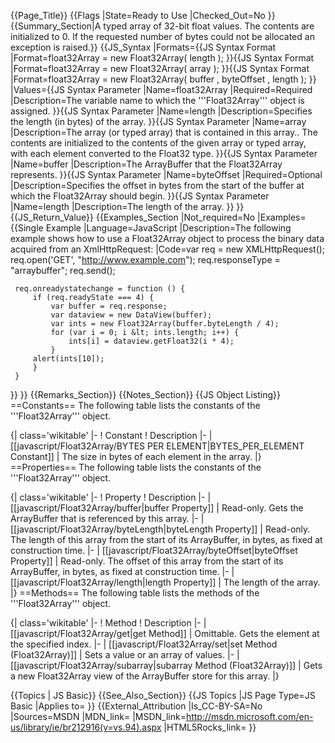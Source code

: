 {{Page_Title}}
{{Flags
|State=Ready to Use
|Checked_Out=No
}}
{{Summary_Section|A typed array of 32-bit float values. The contents are initialized to 0. If the requested number of bytes could not be allocated an exception is raised.}}
{{JS_Syntax
|Formats={{JS Syntax Format
|Format=float32Array = new Float32Array( length );
}}{{JS Syntax Format
|Format=float32Array = new Float32Array( array );
}}{{JS Syntax Format
|Format=float32Array = new Float32Array( buffer , byteOffset , length );
}}
|Values={{JS Syntax Parameter
|Name=float32Array
|Required=Required
|Description=The variable name to which the '''Float32Array''' object is assigned.
}}{{JS Syntax Parameter
|Name=length
|Description=Specifies the length (in bytes) of the array.
}}{{JS Syntax Parameter
|Name=array
|Description=The array (or typed array) that is contained in this array.. The contents are initialized to the contents of the given array or typed array, with each element converted to the Float32 type.
}}{{JS Syntax Parameter
|Name=buffer
|Description=The ArrayBuffer that the Float32Array represents.
}}{{JS Syntax Parameter
|Name=byteOffset
|Required=Optional
|Description=Specifies the offset in bytes from the start of the buffer at which the Float32Array should begin.
}}{{JS Syntax Parameter
|Name=length
|Description=The length of the array.
}}
}}
{{JS_Return_Value}}
{{Examples_Section
|Not_required=No
|Examples={{Single Example
|Language=JavaScript
|Description=The following example shows how to use a Float32Array object to process the binary data acquired from an XmlHttpRequest:
|Code=var req = new XMLHttpRequest();
     req.open('GET', "http://www.example.com");
     req.responseType = "arraybuffer";
     req.send();
 
     req.onreadystatechange = function () {
         if (req.readyState === 4) {
             var buffer = req.response;
             var dataview = new DataView(buffer);
             var ints = new Float32Array(buffer.byteLength / 4);
             for (var i = 0; i &lt; ints.length; i++) {
                 ints[i] = dataview.getFloat32(i * 4);
             }
         alert(ints[10]);
         }
     }
}}
}}
{{Remarks_Section}}
{{Notes_Section}}
{{JS Object Listing}}
==Constants==
The following table lists the constants of the '''Float32Array''' object.

{| class='wikitable'
|-
! Constant
! Description
|-
| [[javascript/Float32Array/BYTES PER ELEMENT|BYTES_PER_ELEMENT Constant]]
| The size in bytes of each element in the array.
|}
==Properties==
The following table lists the constants of the '''Float32Array''' object.

{| class='wikitable'
|-
! Property
! Description
|-
| [[javascript/Float32Array/buffer|buffer Property]]
| Read-only. Gets the ArrayBuffer that is referenced by this array.
|-
| [[javascript/Float32Array/byteLength|byteLength Property]]
| Read-only. The length of this array from the start of its ArrayBuffer, in bytes, as fixed at construction time.
|-
| [[javascript/Float32Array/byteOffset|byteOffset Property]]
| Read-only. The offset of this array from the start of its ArrayBuffer, in bytes, as fixed at construction time.
|-
| [[javascript/Float32Array/length|length Property]]
| The length of the array.
|}
==Methods==
The following table lists the methods of the '''Float32Array''' object.

{| class='wikitable'
|-
! Method
! Description
|-
| [[javascript/Float32Array/get|get Method]]
| Omittable. Gets the element at the specified index.
|-
| [[javascript/Float32Array/set|set Method (Float32Array)]]
| Sets a value or an array of values.
|-
| [[javascript/Float32Array/subarray|subarray Method (Float32Array)]]
| Gets a new Float32Array view of the ArrayBuffer store for this array.
|}

{{Topics | JS Basic}}
{{See_Also_Section}}
{{JS Topics
|JS Page Type=JS Basic
|Applies to=
}}
{{External_Attribution
|Is_CC-BY-SA=No
|Sources=MSDN
|MDN_link=
|MSDN_link=http://msdn.microsoft.com/en-us/library/ie/br212916(v=vs.94).aspx
|HTML5Rocks_link=
}}